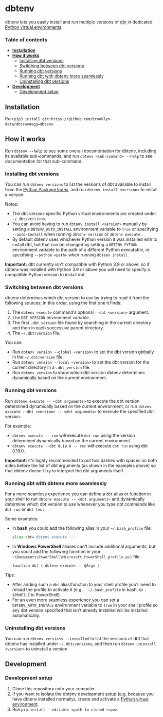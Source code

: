 # dbtenv

dbtenv lets you easily install and run multiple versions of [dbt](https://docs.getdbt.com/docs/introduction) in dedicated [Python virtual environments](https://docs.python.org/3/library/venv.html).

### Table of contents
- **[Installation](#installation)**
- **[How it works](#how-it-works)**
  - [Installing dbt versions](#installing-dbt-versions)
  - [Switching between dbt versions](#switching-between-dbt-versions)
  - [Running dbt versions](#running-dbt-versions)
  - [Running dbt with dbtenv more seamlessly](#running-dbt-with-dbtenv-more-seamlessly)
  - [Uninstalling dbt versions](#uninstalling-dbt-versions)
- **[Development](#development)**
  - [Development setup](#development-setup)


## Installation

Run `pip3 install git+https://github.com/brooklyn-data/dbtenv#egg=dbtenv`.


## How it works

Run `dbtenv --help` to see some overall documentation for dbtenv, including its available sub-commands, and run `dbtenv <sub-command> --help` to see documentation for that sub-command.

### Installing dbt versions
You can run `dbtenv versions` to list the versions of dbt available to install from the [Python Package Index](https://pypi.org/project/dbt/#history), and run `dbtenv install <version>` to install a version.

Notes:
- The dbt version-specific Python virtual environments are created under `~/.dbt/versions`.
- You can avoid having to run `dbtenv install <version>` manually by setting a `DBTENV_AUTO_INSTALL` environment variable to `true` or specifying `--auto-install` when running `dbtenv version` or `dbtenv execute`.
- By default dbtenv uses whichever Python version it was installed with to install dbt, but that can be changed by setting a `DBTENV_PYTHON` environment variable to the path of a different Python executable, or specifying `--python <path>` when running `dbtenv install`.

**Important:**  dbt currently isn't compatible with Python 3.9 or above, so if dbtenv was installed with Python 3.9 or above you will need to specify a compatible Python version to install dbt.

### Switching between dbt versions
dbtenv determines which dbt version to use by trying to read it from the following sources, in this order, using the first one it finds:

1. The `dbtenv execute` command's optional `--dbt <version>` argument.
2. The `DBT_VERSION` environment variable.
3. The first `.dbt_version` file found by searching in the current directory and then in each successive parent directory.
4. The `~/.dbt/version` file.

You can:
- Run `dbtenv version --global <version>` to set the dbt version globally in the `~/.dbt/version` file.
- Run `dbtenv version --local <version>` to set the dbt version for the current directory in a `.dbt_version` file.
- Run `dbtenv version` to show which dbt version dbtenv determines dynamically based on the current environment.

### Running dbt versions
Run `dbtenv execute -- <dbt arguments>` to execute the dbt version determined dynamically based on the current environment, or run `dbtenv execute --dbt <version> -- <dbt arguments>` to execute the specified dbt version.

For example:
- `dbtenv execute -- run` will execute `dbt run` using the version determined dynamically based on the current environment.
- `dbtenv execute --dbt 0.19.0 -- run` will execute `dbt run` using dbt 0.19.0.

**Important:**  It's highly recommended to put two dashes with spaces on both sides before the list of dbt arguments (as shown in the examples above) so that dbtenv doesn't try to interpret the dbt arguments itself.

### Running dbt with dbtenv more seamlessly
For a more seamless experience you can define a `dbt` alias or function in your shell to run `dbtenv execute -- <dbt arguments>` and dynamically determine which dbt version to use whenever you type dbt commands like `dbt run` or `dbt test`.

Some examples:
- In **bash** you could add the following alias in your `~/.bash_profile` file:
  ```bash
  alias dbt='dbtenv execute --'
  ```
- In **Windows PowerShell** aliases can't include additional arguments, but you could add the following function in your `~\Documents\PowerShell\Microsoft.PowerShell_profile.ps1` file:
  ```PowerShell
  function dbt { dbtenv execute -- @Args }
  ```

Tips:
- After adding such a `dbt` alias/function to your shell profile you'll need to reload the profile to activate it (e.g. `. ~/.bash_profile` in bash, or `. $PROFILE` in PowerShell).
- For an even more seamless experience you can set a `DBTENV_AUTO_INSTALL` environment variable to `true` in your shell profile so any dbt version specified that isn't already installed will be installed automatically.

### Uninstalling dbt versions
You can run `dbtenv versions --installed` to list the versions of dbt that dbtenv has installed under `~/.dbt/versions`, and then run `dbtenv uninstall <version>` to uninstall a version.


## Development

### Development setup
1. Clone this repository onto your computer.
2. If you want to isolate the dbtenv development setup (e.g. because you have dbtenv installed normally), create and activate a [Python virtual environment](https://docs.python.org/3/library/venv.html).
3. Run `pip install --editable <path to cloned repo>`.
